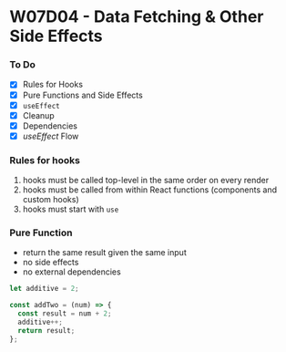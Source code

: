 # W07D04 - Data Fetching & Other Side Effects

### To Do
- [x] Rules for Hooks
- [x] Pure Functions and Side Effects
- [x] `useEffect`
- [x] Cleanup
- [x] Dependencies
- [x] _useEffect_ Flow

### Rules for hooks
1. hooks must be called top-level in the same order on every render
2. hooks must be called from within React functions (components and custom hooks)
3. hooks must start with `use`

### Pure Function
* return the same result given the same input
* no side effects
* no external dependencies

```js
let additive = 2;

const addTwo = (num) => {
  const result = num + 2;
  additive++;
  return result;
};
```










